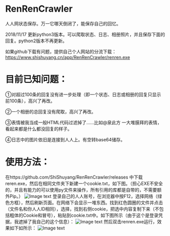 # RenRenCrawler
人人网状态保存。万一它哪天倒闭了，能保存自己的回忆。

2018/11/17 更新python3版本。可以爬取状态、日志、相册照片，并且保存下面的回复。python2版本不再更新。

如果github下载有问题，提供自己个人网站的分流下载：https://www.shishuyang.cn/app/RenRenCrawler/renren.exe

# 目前已知问题：
①对超过100条的回复没有进一步处理（即一个状态、日志或相册的回复只显示前100条），高兴了再改。

②一个相册的总回复没有爬取，高兴了再改。

③表情被我当成一般HTML代码过滤掉了……比如@泉此方 一大堆膜拜的表情，看起来都是什么都没回复的样子。

④日志中的图片依旧是连接到人人上。有空转base64储存。

# 使用方法：
在https://github.com/ShiShuyang/RenRenCrawler/releases 中下载reren.exe，然后在相同文件夹下新建一个cookie.txt，如下图。（担心EXE不安全的，并且有能力的可以使用py文件来操作，所有引用的库都是自带的，不需要额外Pip。）
![Image text](https://raw.githubusercontent.com/ShiShuyang/RenRenCrawler/master/1.png)
登录自己的人人账号，在浏览器中按F12，选择网络（绿色方框），然后刷新页面。在网络下会显示一堆东西。找到红色圆圈的文件并点击（文件名和你人人ID相同），选择，找到右侧cookie，把选中内容复制下来（不包括粗体的Cookie和冒号），粘贴到cookie.txt中。如下图所示（由于这个是登录凭据，我遮掉了我自己的这个信息）：
![Image text](https://raw.githubusercontent.com/ShiShuyang/RenRenCrawler/master/2.png)
然后双击renren.exe运行，效果如下如所示：
![Image text](https://raw.githubusercontent.com/ShiShuyang/RenRenCrawler/master/3.png)
